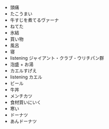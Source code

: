 - 頭痛
- たこうまい
- 牛すじを煮てるヴァーナ
- ねてた
- 氷結
- 買い物
- 風呂
- 寝
- listening ジャイアント・クラブ - ウリチパン群
- 泡盛 + お湯
- カエルすげえ
- listening カエル
- ビール
- 牛丼
- メンチカツ
- 食材買いにいく
- 寒い
- ドーナツ
- あんドーナツ

